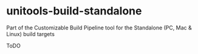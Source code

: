 # unitools-build-standalone
Part of the Customizable Build Pipeline tool for the Standalone (PC, Mac &amp; Linux) build targets

ToDO